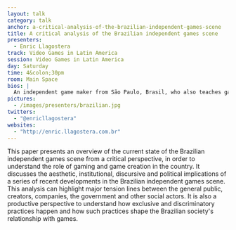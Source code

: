 ```yaml
---
layout: talk
category: talk
anchor: a-critical-analysis-of-the-brazilian-independent-games-scene
title: A critical analysis of the Brazilian independent games scene
presenters:
  - Enric Llagostera
track: Video Games in Latin America
session: Video Games in Latin America
day: Saturday
time: 4&colon;30pm
room: Main Space
bios: |
  An independent game maker from São Paulo, Brasil, who also teaches game development at the PUC-Campinas University. He completed his masters degree in Games at the IT University of Copenhagen, Denmark, in 2012. He teaches courses in game design, game development and game analysis. He has a background in programming and social communication. Some of his topics of interest are: local multiplayer games, public play, alternative controls / arcades, political and transformative play, and game design as critical practice.
pictures:
  - /images/presenters/brazilian.jpg
twitters:
  - "@enricllagostera"
websites:
  - "http://enric.llagostera.com.br"
---
```

This paper presents an overview of the current state of the Brazilian independent games scene from a critical perspective, in order to understand the role of gaming and game creation in the country. It discusses the aesthetic, institutional, discursive and political implications of a series of recent developments in the Brazilian independent games scene. This analysis can highlight major tension lines between the general public, creators, companies, the government and other social actors. It is also a productive perspective to understand how exclusive and discriminatory practices happen and how such practices shape the Brazilian society's relationship with games.
